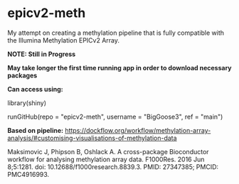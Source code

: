 # epicv2-meth
My attempt on creating a methylation pipeline that is fully compatible with the Illumina Methylation EPICv2 Array. 

**NOTE: Still in Progress**

**May take longer the first time running app in order to download necessary packages** 

**Can access using:**

library(shiny)

runGitHub(repo = "epicv2-meth", username = "BigGoose3", ref = "main")

**Based on pipeline:**
https://dockflow.org/workflow/methylation-array-analysis/#customising-visualisations-of-methylation-data

Maksimovic J, Phipson B, Oshlack A. A cross-package Bioconductor workflow for analysing methylation array data. F1000Res. 2016 Jun 8;5:1281. doi: 10.12688/f1000research.8839.3. PMID: 27347385; PMCID: PMC4916993.
